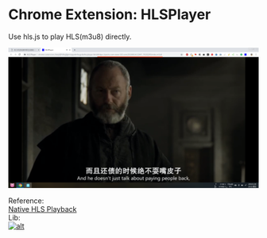 # Chrome Extension: HLSPlayer
Use hls.js to play HLS(m3u8) directly.  

![alt](preview.png)  

Reference:  
[Native HLS Playback](https://chrome.google.com/webstore/detail/native-hls-playback/emnphkkblegpebimobpbekeedfgemhof)  
Lib:  
[![alt](https://cloud.githubusercontent.com/assets/616833/19739063/e10be95a-9bb9-11e6-8100-2896f8500138.png)](https://github.com/video-dev/hls.js/)